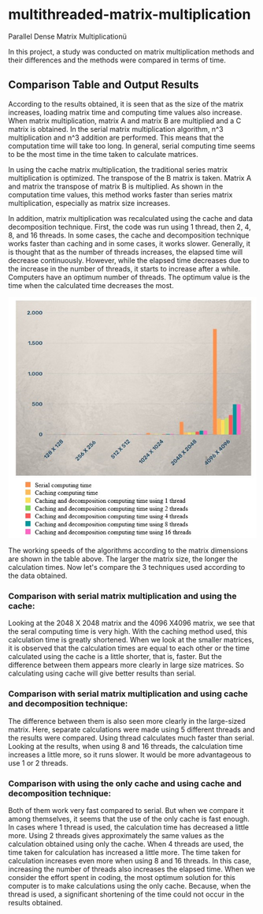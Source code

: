 # multithreaded-matrix-multiplication
Parallel Dense Matrix Multiplicationü

In this project, a study was conducted on matrix multiplication methods and their differences and the methods were compared in terms of time.

## Comparison Table and Output Results

According to the results obtained, it is seen that as the size of the matrix increases, loading matrix time and computing time values also increase. When matrix multiplication, matrix A and matrix B are multiplied and a C matrix is obtained. In the serial matrix multiplication algorithm, n^3 multiplication and n^3 addition are performed. This means that the computation time will take too long. In general, serial computing time seems to be the most time in the time taken to calculate matrices.

In using the cache matrix multiplication, the traditional series matrix multiplication is optimized. The transpose of the B matrix is taken. Matrix A and matrix the transpose of matrix B is multiplied. As shown in the computation time values, this method works faster than series matrix multiplication, especially as matrix size increases.

In addition, matrix multiplication was recalculated using the cache and data decomposition technique. First, the code was run using 1 thread, then 2, 4, 8, and 16 threads. In some cases, the cache and decomposition technique works faster than caching and in some cases, it works slower. Generally, it is thought that as the number of threads increases, the elapsed time will decrease continuously. However, while the elapsed time decreases due to the increase in the number of threads, it starts to increase after a while. Computers have an optimum number of threads. The optimum value is the time when the calculated time decreases the most.

![Comparison Table](https://github.com/tugbaguler/multithreaded-matrix-multiplication/blob/main/assets/Comparison_table.jpg)

The working speeds of the algorithms according to the matrix dimensions are shown in the table above.
The larger the matrix size, the longer the calculation times. Now let's compare the 3 techniques used according to the data obtained.

### Comparison with serial matrix multiplication and using the cache:

Looking at the 2048 X 2048 matrix and the 4096 X4096 matrix, we see that the seral computing time is very high. With the caching method used, this calculation time is greatly shortened.
When we look at the smaller matrices, it is observed that the calculation times are equal to each other or the time calculated using the cache is a little shorter, that is, faster. But the difference between them appears more clearly in large size matrices. So calculating using cache will give better results than serial.

### Comparison with serial matrix multiplication and using cache and decomposition technique:

The difference between them is also seen more clearly in the large-sized matrix. Here, separate calculations were made using 5 different threads and the results were compared. Using thread calculates much faster than serial.
Looking at the results, when using 8 and 16 threads, the calculation time increases a little more, so it runs slower. It would be more advantageous to use 1 or 2 threads.

### Comparison with using the only cache and using cache and decomposition technique:

Both of them work very fast compared to serial. But when we compare it among themselves, it seems that the use of the only cache is fast enough. In cases where 1 thread is used, the calculation time has decreased a little more. Using 2 threads gives approximately the same values as the calculation obtained using only the cache. When 4 threads are used, the time taken for calculation has increased a little more. The time taken for calculation increases even more when using 8 and 16 threads.
In this case, increasing the number of threads also increases the elapsed time. When we consider the effort spent in coding, the most optimum solution for this computer is to make calculations using the only cache. Because, when the thread is used, a significant shortening of the time could not occur in the results obtained.
